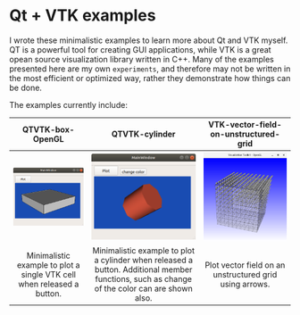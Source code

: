 # Qt + VTK examples


I wrote these minimalistic examples to learn more about Qt and VTK myself. QT is a powerful tool for creating GUI applications, while VTK is a great opean source visualization library written in C++. Many of the examples presented here are my own `experiments`, and therefore may not be written in the most efficient or optimized way, rather they demonstrate how things can be done.


The examples currently include:

QTVTK-box-OpenGL |  QTVTK-cylinder | VTK-vector-field-on-unstructured-grid
:-------------------------:|:-------------------------:|:-------------------------:
![](QTVTK-box-OpenGL/figures/screenshot.png) | ![](QTVTK-cylinder-OpenGL/figures/screenshot.png) | ![](VTK-vector-field-on-unstructured-grid/screenshot.png)
Minimalistic example to plot a single VTK cell when released a button. | Minimalistic example to plot a cylinder when released a button. Additional member functions, such as change of the color can are shown also. | Plot vector field on an unstructured grid using arrows. 

